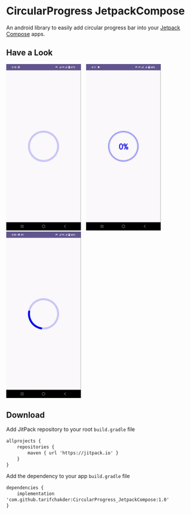 # CircularProgress JetpackCompose

An android library to easily add circular progress bar into your [Jetpack Compose](https://developer.android.com/jetpack/compose) apps.

## Have a Look
<img src="screenshot/circular.gif" width="200" >&emsp;<img src="screenshot/determinate.gif" width="200" >&emsp;<img src="screenshot/indeterminate.gif" width="200" >

## Download
Add JitPack repository to your root `build.gradle` file
```
allprojects {
    repositories {
        maven { url 'https://jitpack.io' }
    }
}
```
Add the dependency to your app `build.gradle` file
```
dependencies {
    implementation 'com.github.tarifchakder:CircularProgress_JetpackCompose:1.0'
}
